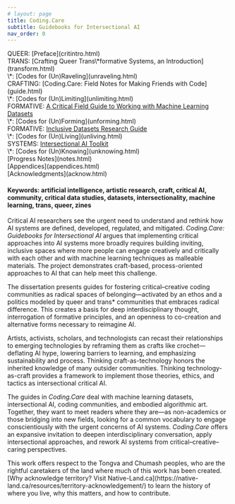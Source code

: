 ```yaml
---
# layout: page
title: Coding.Care
subtitle: Guidebooks for Intersectional AI
nav_order: 0
---
```


<div class=bubblegroup>
  <div id="intro" class="bubble" draggable=true markdown=1>QUEER: [Preface](critintro.html)</div>
  <div id="transform" class="bubble">TRANS: [Crafting Queer Trans\*formative Systems, an Introduction](transform.html)</div>
  <div id="unraveling" class="bubble" draggable=true markdown=1>\*: [Codes for (Un)Raveling](unraveling.html)</div>
  <div id="cccguide" class="bubble" draggable=true markdown=1>CRAFTING: [Coding.Care: Field Notes for Making Friends with Code](guide.html)</div>
  <div id="unlimiting" class="bubble" draggable=true markdown=1>\*: [Codes for (Un)Limiting](unlimiting.html)</div>
  <div id="fieldguide" class="bubble" draggable=true markdown=1>FORMATIVE: <a href="https://knowingmachines.org/critical-field-guide" target="_blank">A Critical Field Guide to Working with Machine Learning Datasets</a></div>
  <div id="unforming" class="bubble" draggable=true markdown=1>\*: [Codes for (Un)Forming](unforming.html)</div>
  <div id="libguide" class="bubble" draggable=true markdown=1>FORMATIVE: <a href="https://libguides.usc.edu/inclusive-datasets" target="_blank">Inclusive Datasets Research Guide</a></div>
  <div id="unliving" class="bubble" draggable=true markdown=1>\*: [Codes for (Un)Living](unliving.html)</div>
  <div id="toolkit" class="bubble" draggable=true markdown=1>SYSTEMS: <a href="https://sarahciston.gitlab.io/toolkit/" target="_blank">Intersectional AI Toolkit</a></div>
  <div id="unknowing" class="bubble" draggable=true markdown=1>\*: [Codes for (Un)Knowing](unknowing.html)</div>
  <div id="notes" class="bubble" draggable=true markdown=1>[Progress Notes](notes.html)</div>
  <div id="append" class="bubble" draggable=true markdown=1>[Appendices](appendices.html)</div>
  <div id="acknow" class="bubble" draggable=true markdown=1>[Acknowledgments](acknow.html)</div>
</div>





<!-- !['tonight'](assets/img/goingonline.jpg){: .thumb } -->

<!-- Here's where I'll be tinkering for a few years with a dissertation... -->

<!-- <p style="font-size: 4rem; line-height: 1.2; color: darkslateblue;">Trans*formative TechnoCraft</p> -->

<!-- instead of list, make these all draggable divs bubbles? -->

<!-- <ul markdown=1 style=list-style-type:none;> -->
<!-- Mapping of Contents -->
<!--Queer--> 
<!-- * QUEER: [Preface](critintro.html)
* TRANS: [Crafting Queer Trans\*formative Systems, an Introduction](transform.html)
* \*: [Codes for (Un)Raveling](unraveling.html)
* CRAFTING: [Coding.Care: Field Notes for Making Friends with Code](guide.html)
* \*: [Codes for (Un)Limiting](unlimiting.html)
* FORMATIVE: 
  * <a href="https://knowingmachines.org/critical-field-guide" target="_blank">A Critical Field Guide to Working with Machine Learning Datasets</a> 
* \*: [Codes for (Un)Forming](unforming.html)
   * <a href="https://libguides.usc.edu/inclusive-datasets" target="_blank">Inclusive Datasets Research Guide</a>
* \*: [Codes for (Un)Living](unliving.html)
* SYSTEMS: <a href="https://sarahciston.gitlab.io/toolkit/" target="_blank">Intersectional AI Toolkit</a>  
* \*: [Codes for (Un)Knowing](unknowing.html) -->
<!-- </ul> -->

#### Keywords: artificial intelligence, artistic research, craft, critical AI, community, critical data studies, datasets, intersectionality, machine learning, trans, queer, zines

<!-- * [Acknowledgments](ack.html) -->
<!-- 7. TRANS: [Unsupervised Pleasures & Critical AI](unsupervised) -->

<!-- <caption markdown=1>I have lived and worked on the ancestral land of the Tongva, Chumash, Ohlone, Muwekma, Miwok, and Kumeyaay people (California); the Osage and Kickapoo people (Missouri); and on the site where many Jewish, Roma, queer, and disabled communities were displaced during the Shoah (Berlin). I acknowledge the suffering and struggle that have made my presence here possible, and I work to support dismantling the paradigms that allow such suffering to continue — in Palestine and in too much of the world. [Why acknowledge land? Visit Native-Land.ca](https://native-land.ca/resources/territory-acknowledgement/) to learn the history of where you live, why this matters, and how to contribute.</caption> -->

<!-- the Tongva and Chumash people (Los Angeles); the Ohlone, Muwekma, and Miwok people (Oakland); the Kumeyaay people (San Diego); the Osage and Kickapoo people (Missouri);  -->

<!-- There is an urgent need to understand, critique, and rethink how we define, develop, deploy, regulate, use, and mitigate the effects of machine learning tasks, datasets, models, algorithms, architectures, and agents, which we collectively and nebulously understand as 'AI' systems. *Coding.Care: Guidebooks for Intersectional AI* argues that implementing these critical approaches into AI more broadly will require building inviting, inclusive, playful communities where a wider range of people can engage creatively and critically with each other and with machine learning techniques as malleable materials. It demonstrates critical-creative, craft-based, process-oriented, community-driven approaches to AI that can meet this challenge. -->

<!-- There is an urgent need to rethink how we define, develop, regulate, and mitigate AI systems.  -->
<!-- 
Critical AI researchers see the urgent need to understand and rethink how AI systems are defined, developed, regulated, and mitigated. *Coding.Care: Guidebooks for Intersectional AI* argues that implementing critical approaches into AI systems requires fostering inclusive, inviting spaces that support creative and critical engagement with machine learning techniques as malleable materials. 

where more people can engage creatively and critically with each other and with machine learning techniques as malleable materials. It demonstrates craft-based, process-oriented, community-driven approaches to AI to help meet this challenge.

The dissertation offers guides for building critical–creative coding communities as radical spaces of belonging — activated by a politics, ways of being, and ethos of co-creation modeled by queer and trans\* communities that embrace radical difference. This creates a basis for deep interdisciplinary thought, interrogation of formative principles, and an openness to alternative forms that are necessary to reimagine the AI status quo. 

By reframing cutting-edge technologies through the lens of crafting practices like fiber arts, coders can recast their relationships to what they create — deflating AI hype, lowering barriers to learning, and emphasizing sustainability and community. Thinking craft-as-technology honors the inherited knowledge of many outsider communities. Thinking technology-as-craft provides a framework to implement those theories, ethics, and tactics as intersectional critical AI. 

Together, the guides that make up *Coding.Care* are meant to meet readers where they are — as non-academics or those bridging into new fields, looking for a common vocabulary to engage conscientiously with the urgent concerns of AI systems. The project offers an expansive invitation to deepen interdisciplinary conversation, apply intersectional approaches, and rework AI systems from critical–creative–caring perspectives. -->

<!-- FOR USC ONLINE -->
<!-- ### About this collection -->

Critical AI researchers see the urgent need to understand and rethink how AI systems are defined, developed, regulated, and mitigated. *Coding.Care: Guidebooks for Intersectional AI* argues that implementing critical approaches into AI systems more broadly requires building inviting, inclusive spaces where more people can engage creatively and critically with each other and with machine learning techniques as malleable materials. The project demonstrates craft-based, process-oriented approaches to AI that can help meet this challenge. 

The dissertation presents guides for fostering critical–creative coding communities as radical spaces of belonging—activated by an ethos and a politics modeled by queer and trans* communities that embraces radical difference. This creates a basis for deep interdisciplinary thought, interrogation of formative principles, and an openness to co-creation and alternative forms necessary to reimagine AI. 

Artists, activists, scholars, and technologists can recast their relationships to emerging technologies by reframing them as crafts like crochet—deflating AI hype, lowering barriers to learning, and emphasizing sustainability and process. Thinking craft-as-technology honors the inherited knowledge of many outsider communities. Thinking technology-as-craft provides a framework to implement those theories, ethics, and tactics as intersectional critical AI. 

The guides in *Coding.Care* deal with machine learning datasets, intersectional AI, coding communities, and embodied algorithmic art. Together, they want to meet readers where they are—as non-academics or those bridging into new fields, looking for a common vocabulary to engage conscientiously with the urgent concerns of AI systems. *Coding.Care* offers an expansive invitation to deepen interdisciplinary conversation, apply intersectional approaches, and rework AI systems from critical–creative–caring perspectives.

<!-- [Full Abstract](abstract.html) -->

<!-- [Progress notes](notes.html) -->

<caption markdown=1>This work offers respect to the Tongva and Chumash peoples, who are the rightful caretakers of the land where much of this work has been created. [Why acknowledge territory? Visit Native-Land.ca](https://native-land.ca/resources/territory-acknowledgement/) to learn the history of where you live, why this matters, and how to contribute.</caption>

<!-- The urgent need to understand, critique, and rethink how AI systems are defined, developed, regulated, and mitigated.  -->

<!-- ## Abstract -->

<!-- <span class="purple">Learning programming is often intimidating and riddled with false starts,</span> which can further marginalize the folks whose perspectives are most necessary in order to face the challenges technoculture presents. This guidebook offers alternatives through creative-critical coding, using care-driven, community-building practices. It focuses on Creative Code Collective, the student organization I founded in 2019 for emerging media artists, writers, and non-engineers to think critically with code in an inclusive, interdisciplinary space. I wanted to create the adaptable, encouraging community I had needed when I was first struggling to learn to program as a writer trying to make electronic literature. 

Here, we see creative-critical code as a holistic community practice. This guidebook looks at a variety of the strategies, platforms, and tools we have explored and developed. It discusses how practices in the Collective—including project-oriented skillbuilding, co-teaching/co-learning, and snacks (always snacks)—embody its <span class="purple">guiding values, such as "scrappy artistic strategies not perfect code" and "collaboration not competition."</span> It also discusses some snags and lessons learned from our efforts building the now 3+ years-old community, like how our practices evolved through the shift to online platforms during the pandemic and the subsequent shift to hybrid collaborations. It draws on existing methods from Critical Code Studies and Intersectional queer, feminist, anti-ableist, and anti-racist theory; and it makes connections to similar organizations like Creative Code Berlin, Varia, and p5.js. 

In terms of impact, the guide addresses the ways students report these values and practices have shaped them as emerging makers and thinkers. Personally, even beyond my experiences as facilitator, I have found this community to be the strongest influence on my work. <span class="purple">Creative Code Collective has become a joyful space for creative risk-taking that nourishes my own practice.</span>

In sum, Creative Code Collective positions itself within an <span class="purple">ethics of coding care</span>—grounded in shared embodied knowledge, embedded co-creation, and programming with and for community. It tenderly proclaims: "We all have something to teach each other." Coding is now an essential literacy, but this guidebook calls for reaching beyond the limited literacy offered by the STEM–paradigm that supposedly "anyone can join." Rather, Coding.Care reimagines technoculture as truly being for anyone—to understand, impact, and intervene in.  -->


